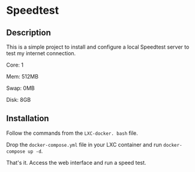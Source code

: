 # Speedtest

## Description

This is a simple project to install and configure a local Speedtest server to test my internet connection.

Core: 1

Mem: 512MB

Swap: 0MB

Disk: 8GB

## Installation

Follow the commands from the `LXC-docker. bash` file.

Drop the `docker-compose.yml` file in your LXC container and run `docker-compose up -d`.

That's it. Access the web interface and run a speed test.
